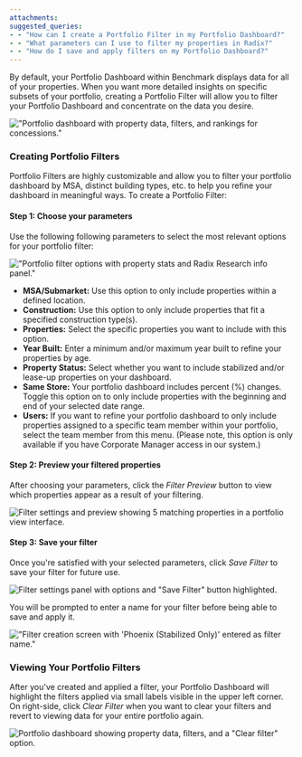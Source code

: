 ```yaml
---
attachments: 
suggested_queries:
- - "How can I create a Portfolio Filter in my Portfolio Dashboard?"
- - "What parameters can I use to filter my properties in Radix?"
- - "How do I save and apply filters on my Portfolio Dashboard?"
---
```

By default, your Portfolio Dashboard within Benchmark displays data for all of your properties. When you want more detailed insights on specific subsets of your portfolio, creating a Portfolio Filter will allow you to filter your Portfolio Dashboard and concentrate on the data you desire.

!["Portfolio dashboard with property data, filters, and rankings for concessions."](attachments/26813541558669.png)

### Creating Portfolio Filters

Portfolio Filters are highly customizable and allow you to filter your portfolio dashboard by MSA, distinct building types, etc. to help you refine your dashboard in meaningful ways. To create a Portfolio Filter:

#### Step 1: Choose your parameters

Use the following following parameters to select the most relevant options for your portfolio filter:

!["Portfolio filter options with property stats and Radix Research info panel."](attachments/26813557481357.png)

* **MSA/Submarket:** Use this option to only include properties within a defined location.
* **Construction:** Use this option to only include properties that fit a specified construction type(s).
* **Properties:** Select the specific properties you want to include with this option.
* **Year Built:** Enter a minimum and/or maximum year built to refine your properties by age.
* **Property Status:** Select whether you want to include stabilized and/or lease-up properties on your dashboard.
* **Same Store:** Your portfolio dashboard includes percent (%) changes. Toggle this option on to only include properties with the beginning and end of your selected date range.
* **Users:** If you want to refine your portfolio dashboard to only include properties assigned to a specific team member within your portfolio, select the team member from this menu. (Please note, this option is only available if you have Corporate Manager access in our system.)

#### Step 2: Preview your filtered properties

After choosing your parameters, click the *Filter Preview* button to view which properties appear as a result of your filtering.

![Filter settings and preview showing 5 matching properties in a portfolio view interface.](attachments/26813557490061.png)

#### Step 3: Save your filter

Once you're satisfied with your selected parameters, click *Save Filter* to save your filter for future use.

![Filter settings panel with options and "Save Filter" button highlighted.](attachments/26813557500429.png)

You will be prompted to enter a name for your filter before being able to save and apply it.

!["Filter creation screen with 'Phoenix (Stabilized Only)' entered as filter name."](attachments/26813541613965.png)

### Viewing Your Portfolio Filters

After you've created and applied a filter, your Portfolio Dashboard will highlight the filters applied via small labels visible in the upper left corner. On right-side, click *Clear Filter* when you want to clear your filters and revert to viewing data for your entire portfolio again.

![Portfolio dashboard showing property data, filters, and a "Clear filter" option.](attachments/26813541620621.png)